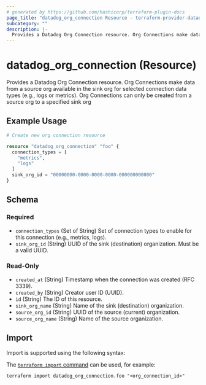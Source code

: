 ```yaml
---
# generated by https://github.com/hashicorp/terraform-plugin-docs
page_title: "datadog_org_connection Resource - terraform-provider-datadog"
subcategory: ""
description: |-
  Provides a Datadog Org Connection resource. Org Connections make data from a source org available in the sink org for selected connection data types (e.g., logs or metrics). Org Connections can only be created from a source org to a specified sink org
---
```


# datadog_org_connection (Resource)

Provides a Datadog Org Connection resource. Org Connections make data from a source org available in the sink org for selected connection data types (e.g., logs or metrics). Org Connections can only be created from a source org to a specified sink org

## Example Usage

```terraform
# Create new org connection resource

resource "datadog_org_connection" "foo" {
  connection_types = [
    "metrics",
    "logs"
  ]
  sink_org_id = "00000000-0000-0000-0000-000000000000"
}
```

<!-- schema generated by tfplugindocs -->
## Schema

### Required

- `connection_types` (Set of String) Set of connection types to enable for this connection (e.g., metrics, logs).
- `sink_org_id` (String) UUID of the sink (destination) organization. Must be a valid UUID.

### Read-Only

- `created_at` (String) Timestamp when the connection was created (RFC 3339).
- `created_by` (String) Creator user ID (UUID).
- `id` (String) The ID of this resource.
- `sink_org_name` (String) Name of the sink (destination) organization.
- `source_org_id` (String) UUID of the source (current) organization.
- `source_org_name` (String) Name of the source organization.

## Import

Import is supported using the following syntax:

The [`terraform import` command](https://developer.hashicorp.com/terraform/cli/commands/import) can be used, for example:

```shell
terraform import datadog_org_connection.foo "<org_connection_id>"
```
